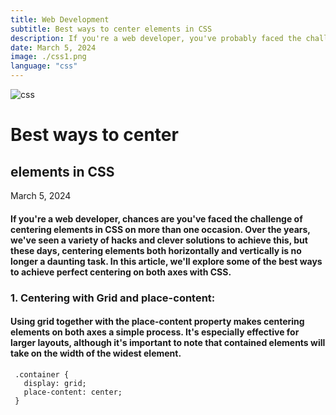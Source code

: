 ```yaml
---
title: Web Development
subtitle: Best ways to center elements in CSS
description: If you're a web developer, you've probably faced the challenge of centering elements in CSS. Nowadays, centering elements both horizontally and vertically is no longer a difficult task.
date: March 5, 2024
image: ./css1.png
language: "css"
---
```


![css](./css.png)

# Best ways to center
## elements in CSS

March 5, 2024

#### If you're a web developer, chances are you've faced the challenge of centering elements in CSS on more than one occasion. Over the years, we've seen a variety of hacks and clever solutions to achieve this, but these days, **centering** elements both **horizontally** and **vertically** is no longer a daunting task. In this article, we'll explore some of the best ways to achieve perfect centering on both axes with CSS.

### 1. Centering with Grid and place-content:

#### Using **grid** together with the **place-content** property makes centering elements on both axes a simple process. It's especially effective for larger layouts, although it's important to note that contained elements will take on the width of the widest element.

     .container {
       display: grid;
       place-content: center;
     }